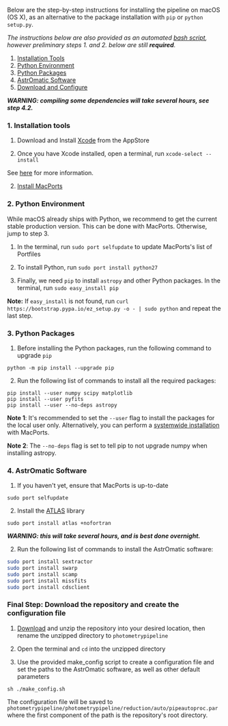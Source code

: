Below are the step-by-step instructions for installing the pipeline on macOS (OS X), as an alternative to the package installation with `pip` or `python setup.py`.

_The instructions below are also provided as an automated [bash script](), however preliminary steps 1. and 2. below are still **required**._

1. [Installation Tools](#installation-tools)
2. [Python Environment](#python-environment)
3. [Python Packages](#python-packages)
4. [AstrOmatic Software](#astromatic-software)
5. [Download and Configure](#final-step-download-the-repository-and-create-the-configuration-file) 

___WARNING: compiling some dependencies will take several hours, see step 4.2.___
  

### 1. Installation tools

1. Download and Install [Xcode](https://itunes.apple.com/us/app/xcode/id497799835?mt=12) from the AppStore

2. Once you have Xcode installed, open a terminal, run `xcode-select --install`

 See [here](https://guide.macports.org/#installing.xcode) for more information.

2. [Install MacPorts](https://www.macports.org/install.php)


### 2. Python Environment

While macOS already ships with Python, we recommend to get the current stable production version. This can be done with MacPorts. Otherwise, jump to step 3.

1. In the terminal, run `sudo port selfupdate` to update MacPorts's list of Portfiles
2. To install Python, run `sudo port install python27`

3. Finally, we need `pip` to install `astropy` and other Python packages. In the terminal, run `sudo easy_install pip`

**Note:** If `easy_install` is not found, run `curl https://bootstrap.pypa.io/ez_setup.py -o - | sudo python` and repeat the last step.


### 3. Python Packages

1. Before installing the Python packages, run the following command to upgrade `pip`

 `python -m pip install --upgrade pip`

2. Run the following list of commands to install all the required packages:

 ```
 pip install --user numpy scipy matplotlib
 pip install --user pyfits
 pip install --user --no-deps astropy
 ```

**Note 1**: It's recommended to set the `--user` flag to install the packages for the local user only. Alternatively, you can perform a [systemwide installation](https://www.scipy.org/install.html#install-systemwide-via-a-mac-package-manager) with MacPorts.

**Note 2**: The `--no-deps` flag is set to tell pip to not upgrade numpy when installing astropy.

### 4. AstrOmatic Software

1. If you haven't yet, ensure that MacPorts is up-to-date 

 `sudo port selfupdate`

2. Install the [ATLAS](http://math-atlas.sourceforge.net/) library

 `sudo port install atlas +nofortran`
 
 ___WARNING: this will take several hours, and is best done overnight.___

2. Run the following list of commands to install the AstrOmatic software:
 ```sh
 sudo port install sextractor 
 sudo port install swarp
 sudo port install scamp
 sudo port install missfits
 sudo port install cdsclient
 ```

### Final Step: Download the repository and create the configuration file

1. [Download](https://github.com/RIMAS-RATIR-DCT/photometrypipeline/archive/master.zip) and unzip the repository into your desired location, then rename the unzipped directory to `photometrypipeline`

2. Open the terminal and `cd` into the unzipped directory

3. Use the provided make_config script to create a configuration file and set the paths to the AstrOmatic software, as well as other default parameters

 ```
 sh ./make_config.sh
 ```

 The configuration file will be saved to `photometrypipeline/photometrypipeline/reduction/auto/pipeautoproc.par` where the first component of the path is the repository's root directory. 
